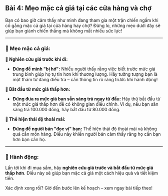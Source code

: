 ## Bài 4: Mẹo mặc cả giá tại các cửa hàng và chợ

Bạn có bao giờ cảm thấy như mình đang tham gia một trận chiến ngầm khi cố gắng mặc cả giá tại cửa hàng hay chợ? Đừng lo, những mẹo dưới đây sẽ giúp bạn giành chiến thắng mà không mất nhiều sức lực!

---

### 📌 Mẹo mặc cả giá:

**🔹 Nghiên cứu giá trước khi đi:**
- **Đừng để mình "bị hớ":** Nhiều người thấy rằng việc biết trước mức giá trung bình giúp họ tự tin hơn khi thương lượng. Hãy tưởng tượng bạn là một thám tử đang điều tra – cần thông tin rõ ràng trước khi hành động!

**🔹 Bắt đầu từ mức giá thấp hơn:**
- **Đừng đưa ra mức giá bạn sẵn sàng trả ngay từ đầu:** Hãy thử bắt đầu từ một mức giá thấp hơn để có không gian điều chỉnh. Ví dụ, nếu bạn sẵn sàng trả 100.000 đồng, hãy bắt đầu từ 80.000 đồng.

**🔹 Thể hiện thái độ thoải mái:**
- **Đừng để người bán "đọc vị" bạn:** Thể hiện thái độ thoải mái và không quá cần món hàng. Điều này khiến người bán cảm thấy rằng họ cần bạn hơn bạn cần họ.

---

### 🚀 Hành động:

Lần tới khi đi mua sắm, hãy **nghiên cứu giá trước và bắt đầu từ mức giá thấp hơn**. Điều này sẽ giúp bạn mặc cả giá một cách hiệu quả và tiết kiệm tiền.

Xác định xong rồi? Giờ đến bước lên kế hoạch – xem ngay bài tiếp theo!